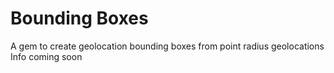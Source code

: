Bounding Boxes
=====================
A gem to create geolocation bounding boxes from point radius geolocations
Info coming soon
